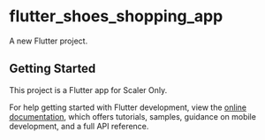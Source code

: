 # flutter_shoes_shopping_app

A new Flutter project.

## Getting Started

This project is a Flutter app for Scaler Only.

For help getting started with Flutter development, view the
[online documentation](https://docs.flutter.dev/), which offers tutorials,
samples, guidance on mobile development, and a full API reference.
